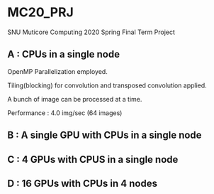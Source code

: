 # MC20_PRJ
SNU Muticore Computing 2020 Spring Final Term Project

## A : CPUs in a single node
OpenMP Parallelization employed.

Tiling(blocking) for convolution and transposed convolution applied.

A bunch of image can be processed at a time. 

Performance : 4.0 img/sec (64 images)

## B : A single GPU with CPUs in a single node

## C : 4 GPUs with CPUS in a single node

## D : 16 GPUs with CPUs in 4 nodes
